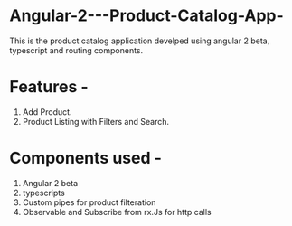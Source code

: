 # Angular-2---Product-Catalog-App-

This is the product catalog application develped using angular 2 beta, typescript and routing components.

# Features - 
1. Add Product. 
2. Product Listing with Filters and Search.


# Components used - 
1. Angular 2 beta 
2. typescripts
3. Custom pipes for product filteration
4. Observable and Subscribe from rx.Js for http calls
